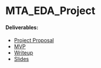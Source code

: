 # MTA_EDA_Project

#### Deliverables:

- [Project Proposal](<./Project Proposal.md>)
- [MVP](<./mvp.md>)
- [Writeup](<./writeup.md>)
- [Slides](<./presentation slides.pdf>)
